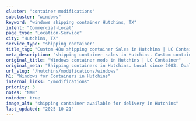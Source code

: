 ```yaml
---
cluster: "container modifications"
subcluster: "windows"
keyword: "windows shipping container Hutchins, TX"
intent: "Commercial-Local"
page_type: "Location-Service"
city: "Hutchins, TX"
service_type: "shipping container"
title_tag: "Custom 48u shipping container Sales in Hutchins | LC Container"
meta_description: "shipping container sales in Hutchins. Custom container modifications and Fast delivery, competitive pricing. Serving modifications area. Quote ID: T2P. Call (214) 524-4168 for your free quote today."
original_title: "Windows container mods in Hutchins | LC Container"
original_meta: "Shipping containers in Hutchins. Local since 2003. Quality containers. Fast delivery. Get your free quote — call (214) 524-4168 today. LC Container — your tr..."
url_slug: "/hutchins/modifications/windows"
h1: "Windows for Containers in Hutchins"
internal_links: "/modifications"
priority: 3
notes: "NaN"
noindex: true
image_alt: "shipping container available for delivery in Hutchins"
last_updated: "2025-10-21"
---
```


<!-- TODO: Add unique city/inventory copy, images, and internal links here. -->
